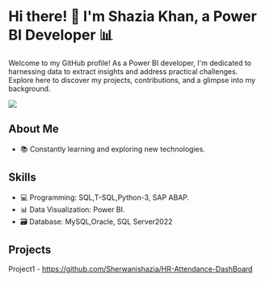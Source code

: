 # Hi there! 👋 I'm Shazia Khan, a Power BI Developer 📊

Welcome to my GitHub profile! As a Power BI developer, I'm dedicated to harnessing data to extract insights and address practical challenges. 
Explore here to discover my projects, contributions, and a glimpse into my background.

![](https://komarev.com/ghpvc/?username=your-github-Sherwanishazia&color=brightgreen)

## About Me
- 📚 Constantly learning and exploring new technologies.

## Skills

- 💻 Programming: SQL,T-SQL,Python-3, SAP ABAP.
- 📊 Data Visualization: Power BI.
- 🗃️ Database: MySQL,Oracle, SQL Server2022

## Projects
Project1 - https://github.com/Sherwanishazia/HR-Attendance-DashBoard


<!---
Sherwanishazia/Sherwanishazia is a ✨ special ✨ repository because its `README.md` (this file) appears on your GitHub profile.
You can click the Preview link to take a look at your changes.
--->
